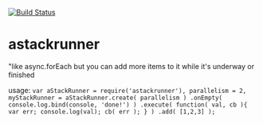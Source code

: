 [![Build Status](https://travis-ci.org/w0ps/astackrunner.svg)](https://travis-ci.org/w0ps/astackrunner)

# astackrunner
"like async.forEach but you can add more items to it while it's underway or finished

usage:
`var aStackRunner = require('astackrunner'),
    parallelism = 2,
    myStackRunner = aStackRunner.create( parallelism )
      .onEmpty( console.log.bind(console, 'done!') )
      .execute( function( val, cb ){ var err; console.log(val); cb( err ); } )
      .add( [1,2,3] );`
